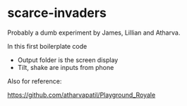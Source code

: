 # scarce-invaders

Probably a dumb experiment by James, Lillian and Atharva.

In this first boilerplate code

- Output folder is the screen display
- Tilt, shake are inputs from phone


Also for reference:

https://github.com/atharvapatil/Playground_Royale
